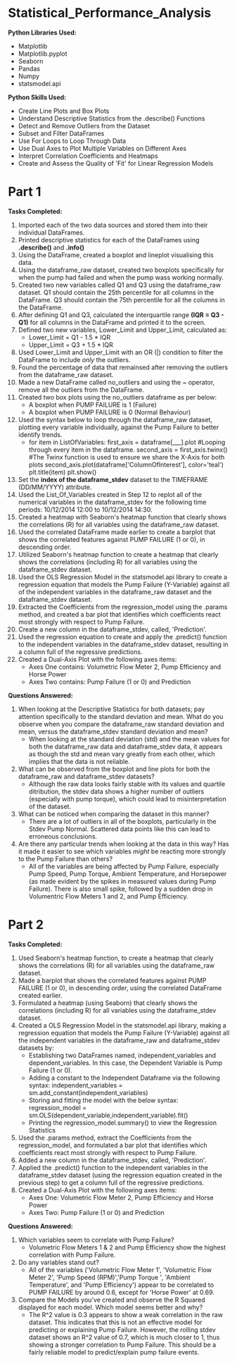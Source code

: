 # Statistical_Performance_Analysis
**Python Libraries Used:**
- Matplotlib
- Matplotlib.pyplot
- Seaborn
- Pandas
- Numpy
- statsmodel.api

**Python Skills Used:**
- Create Line Plots and Box Plots 
- Understand Descriptive Statistics from the .describe() Functions
- Detect and Remove Outliers from the Dataset
- Subset and Filter DataFrames 
- Use For Loops to Loop Through Data
- Use Dual Axes to Plot Multiple Variables on Different Axes 
- Interpret Correlation Coefficients and Heatmaps
- Create and Assess the Quality of 'Fit' for Linear Regression Models 

# Part 1
**Tasks Completed:**

1. Imported each of the two data sources and stored them into their individual DataFrames. 
2. Printed descriptive statistics for each of the DataFrames using **.describe()** and **.info()**
3. Using the DataFrame, created a boxplot  and lineplot visualising this data.
4. Using the dataframe_raw dataset, created two boxplots specifically for when the pump had failed and when the pump wass working normally. 
5. Created two new variables called Q1 and Q3 using the dataframe_raw dataset. Q1 should contain the 25th percentile for all columns in the DataFrame. Q3 should contain the 75th percentile  for all the columns in the DataFrame.
6. After defining Q1 and Q3, calculated the interquartile range **(IQR = Q3 - Q1)** for all columns in the DataFrame and printed it to the screen.
7. Defined two new variables, Lower_Limit and Upper_Limit, calculated as:
     -  Lower_Limit = Q1 - 1.5 * IQR </li>
     -  Upper_Limit = Q3 + 1.5 * IQR </li> 
8. Used Lower_Limit and Upper_Limit with an OR (|) condition to filter the DataFrame to include *only* the outliers.
9. Found the percentage of data that remainsed after removing the outliers from the dataframe_raw dataset.
10. Made a new DataFrame called no_outliers and using the ~ operator, remove all the outliers from the DataFrame.
11. Created two box plots using the no_outliers dataframe as per below:
     - A boxplot when PUMP FAILURE is 1 (Failure)
     - A boxplot when PUMP FAILURE is 0 (Normal Behaviour)
12. Used the syntax below to loop through the dataframe_raw dataset, plotting every variable individually, against the Pump Failure to better identify trends.
      - for item in ListOfVariables:
        first_axis = dataframe[___].plot #Looping through every item in the dataframe.
        second_axis = first_axis.twinx() #The Twinx function is used to ensure we share the X-Axis for both plots
        second_axis.plot(dataframe['ColumnOfInterest'], color='teal')
        plt.title(item)
        plt.show()
13. Set the **index of the dataframe_stdev** dataset to the TIMEFRAME (DD/MM/YYYY) attribute.
14. Used the List_Of_Variables created in Step 12 to replot all of the numerical variables in the dataframe_stdev for the following time periods:
     10/12/2014 12:00 to 10/12/2014 14:30.
15. Created a heatmap with Seaborn's heatmap function that clearly shows the correlations (R) for all variables using the dataframe_raw dataset.
16. Used the correlated DataFrame made earlier to create a barplot that shows the correlated features against PUMP FAILURE (1 or 0), in descending order.
17. Utilized Seaborn's heatmap function to create a heatmap that clearly shows the correlations (including R) for all variables using the dataframe_stdev dataset.
18. Used the OLS Regression Model in the statsmodel.api library to create a regression equation that models the Pump Failure (Y-Variable) against all of the independent variables in the dataframe_raw dataset and the dataframe_stdev dataset.
19. Extracted the Coefficients from the regression_model using the .params method, and created a bar plot that identifies which coefficients react most strongly with respect to Pump Failure.
20. Create a new column in the dataframe_stdev, called, 'Prediction'. 
21. Used the regression equation to create and apply the .predict() function to the independent variables in the dataframe_stdev dataset, resulting in a column full of the regressive predictions.
22. Created a Dual-Axis Plot with the following axes items:
     - Axes One contains: Volumetric Flow Meter 2, Pump Efficiency and Horse Power 
     - Axes Two contains: Pump Failure (1 or 0) and Prediction

**Questions Answered:**
1. When looking at the Descriptive Statistics for both datasets; pay attention specifically to the standard deviation and mean. 
What do you observe when you compare the dataframe_raw standard deviation and mean, versus the dataframe_stdev standard deviation and mean?
    - When looking at the standard deviation (std) and the mean values for both the dataframe_raw data and dataframe_stdev data, it appears as though the std and mean vary greatly from each other, which implies that the data is not reliable.
2. What can be observed from the boxplot and line plots for both the dataframe_raw and dataframe_stdev datasets?
     - Although the raw data looks fairly stable with its values and quartile ditribution, the stdev data shows a higher number of outliers (especially with pump torque), which could lead to misinterpretation of the dataset. 
3. What can be noticed when comparing the dataset in this manner?
     - There are a lot of outliers in all of the boxplots, particularly in the Stdev Pump Normal. Scattered data points like this can lead to erroneous conclusions.
4. Are there any particular trends when looking at the data in this way? Has it made it easier to see which variables *might* be reacting more strongly to the Pump Failure than others?
     - All of the variables are being affected by Pump Failure, especially Pump Speed, Pump Torque, Ambient Temperature, and Horsepower (as made evident by the spikes in measured values during Pump Failure). There is also small spike, followed by a sudden drop in Volumentric Flow Meters 1 and 2, and Pump Efficiency.

# Part 2

**Tasks Completed:**

1. Used Seaborn's heatmap function, to create a heatmap that clearly shows the correlations (R) for all variables using the dataframe_raw dataset.
2. Made a barplot that shows the correlated features against PUMP FAILURE (1 or 0), in descending order, using the correlated DataFrame created earlier.
3. Formulated a heatmap (using Seaborn) that clearly shows the correlations (including R) for all variables using the dataframe_stdev dataset.
4. Created a OLS Regression Model in the statsmodel.api library, making a regression equation that models the Pump Failure (Y-Variable) against all the independent variables in the dataframe_raw and dataframe_stdev datasets by: 
   - Establishing two DataFrames named, independent_variables and dependent_variables. In this case, the Dependent Variable is Pump Failure (1 or 0).
   - Adding a constant to the Independent Dataframe via the following syntax:
    independent_variables = sm.add_constant(independent_variables)
   - Storing and fitting the model with the below syntax:
    regression_model = sm.OLS(dependent_variable,independent_variable).fit() 
   - Printing the regression_model.summary() to view the Regression Statistics 
5. Used the .params method, extract the Coefficients from the regression_model, and formulated a bar plot that identifies which coefficients react most strongly with respect to Pump Failure. 
6. Added a new column in the dataframe_stdev, called, 'Prediction'. 
7. Applied the .predict() function to the independent variables in the dataframe_stdev dataset (using the regression equation created in the previous step) to get a column full of the regressive predictions.
8. Created a Dual-Axis Plot with the following axes items:
    - Axes One: Volumetric Flow Meter 2, Pump Efficiency and Horse Power 
    - Axes Two: Pump Failure (1 or 0) and Prediction

**Questions Answered:**
1. Which variables seem to correlate with Pump Failure?
    - Volumetric Flow Meters 1 & 2 and Pump Efficiency show the highest correlation with Pump Failure. 
2. Do any variables stand out? 
    - All of the variables ('Volumetric Flow Meter 1', 'Volumetric Flow Meter 2', 'Pump Speed (RPM)','Pump Torque ', 'Ambient Temperature', and 'Pump Efficiency') appear to be correlated to PUMP FAILURE by around 0.6, except for 'Horse Power' at 0.69. 
3. Compare the Models you've created and observe the R Squared displayed for each model. Which model seems better and why? 
    - The R^2 value is 0.3 appears to show a weak correlation in the raw dataset. This indicates that this is not an effective model for predicting or explaining Pump Failure. However, the rolling stdev dataset shows an R^2 value of 0.7, which is much closer to 1, thus showing a stronger correlation to Pump Failure. This should be a fairly reliable model to predict/explain pump failure events.
